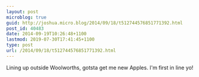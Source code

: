 ```yaml
---
layout: post
microblog: true
guid: http://joshua.micro.blog/2014/09/18/t512744576851771392.html
post_id: 40483
date: 2014-09-19T10:26:48+1100
lastmod: 2019-07-30T17:41:45+1100
type: post
url: /2014/09/18/t512744576851771392.html
---
```

Lining up outside Woolworths, gotsta get me new Apples. I'm first in line yo!
